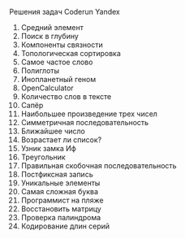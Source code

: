 Решения задач Coderun Yandex
1. Средний элемент
7. Поиск в глубину
8. Компоненты связности
10. Топологическая сортировка
50. Самое частое слово
54. Полиглоты
57. Инопланетный геном
58. OpenCalculator
59. Количество слов в тексте
64. Сапёр
65. Наибольшее произведение трех чисел
67. Симметричная последовательность
70. Ближайшее число
72. Возрастает ли список?
74. Узник замка Иф
81. Треугольник
141. Правильная скобочная последовательность
142. Постфиксная запись
155. Уникальные элементы
180. Самая сложная буква
187. Программист на пляже
302. Восстановить матрицу
304. Проверка палиндрома
310. Кодирование длин серий
